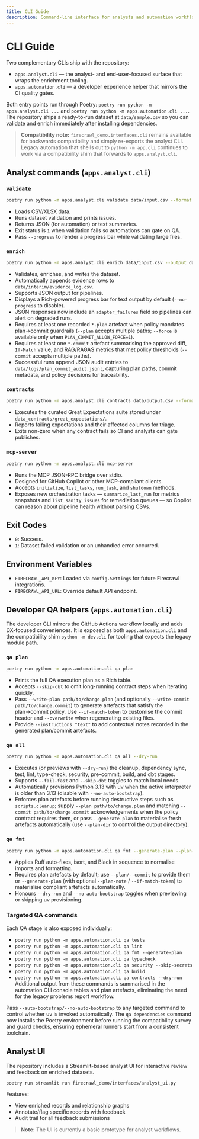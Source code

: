 ```yaml
---
title: CLI Guide
description: Command-line interface for analysts and automation workflows
---
```


# CLI Guide

Two complementary CLIs ship with the repository:

- `apps.analyst.cli` — the analyst- and end-user-focused surface that wraps the enrichment tooling.
- `apps.automation.cli` — a developer experience helper that mirrors the CI quality gates.

Both entry points run through Poetry: `poetry run python -m apps.analyst.cli ...` and `poetry run python -m apps.automation.cli ...`.
The repository ships a ready-to-run dataset at `data/sample.csv` so you can validate and
enrich immediately after installing dependencies.

> **Compatibility note:** `firecrawl_demo.interfaces.cli` remains available for backwards compatibility and simply re-exports the analyst CLI. Legacy automation that shells out to `python -m app.cli` continues to work via a compatibility shim that forwards to `apps.analyst.cli`.

## Analyst commands (`apps.analyst.cli`)

### `validate`

```bash
poetry run python -m apps.analyst.cli validate data/input.csv --format json
```

- Loads CSV/XLSX data.
- Runs dataset validation and prints issues.
- Returns JSON (for automation) or text summaries.
- Exit status is `1` when validation fails so automations can gate on QA.
- Pass `--progress` to render a progress bar while validating large files.

### `enrich`

```bash
poetry run python -m apps.analyst.cli enrich data/input.csv --output data/output.csv --plan plans/run.plan --commit commits/run.commit --format text
```

- Validates, enriches, and writes the dataset.
- Automatically appends evidence rows to `data/interim/evidence_log.csv`.
- Supports JSON output for pipelines.
- Displays a Rich-powered progress bar for text output by default (`--no-progress` to disable).
- JSON responses now include an `adapter_failures` field so pipelines can alert on degraded runs.
- Requires at least one recorded `*.plan` artefact when policy mandates plan→commit guardrails (`--plan` accepts multiple paths; `--force` is available only when `PLAN_COMMIT_ALLOW_FORCE=1`).
- Requires at least one `*.commit` artefact summarising the approved diff, `If-Match` value, and RAG/RAGAS metrics that met policy thresholds (`--commit` accepts multiple paths).
- Successful runs append JSON audit entries to `data/logs/plan_commit_audit.jsonl`, capturing plan paths, commit metadata, and policy decisions for traceability.

### `contracts`

```bash
poetry run python -m apps.analyst.cli contracts data/output.csv --format json
```

- Executes the curated Great Expectations suite stored under `data_contracts/great_expectations/`.
- Reports failing expectations and their affected columns for triage.
- Exits non-zero when any contract fails so CI and analysts can gate publishes.

### `mcp-server`

```bash
poetry run python -m apps.analyst.cli mcp-server
```

- Runs the MCP JSON-RPC bridge over stdio.
- Designed for GitHub Copilot or other MCP-compliant clients.
- Accepts `initialize`, `list_tasks`, `run_task`, and `shutdown` methods.
- Exposes new orchestration tasks — `summarize_last_run` for metrics snapshots and
  `list_sanity_issues` for remediation queues — so Copilot can reason about pipeline
  health without parsing CSVs.

## Exit Codes

- `0`: Success.
- `1`: Dataset failed validation or an unhandled error occurred.

## Environment Variables

- `FIRECRAWL_API_KEY`: Loaded via `config.Settings` for future Firecrawl integrations.
- `FIRECRAWL_API_URL`: Override default API endpoint.

## Developer QA helpers (`apps.automation.cli`)

The developer CLI mirrors the GitHub Actions workflow locally and adds DX-focused conveniences. It is exposed as both `apps.automation.cli` and the compatibility shim `python -m dev.cli` for tooling that expects the legacy module path.

### `qa plan`

```bash
poetry run python -m apps.automation.cli qa plan
```

- Prints the full QA execution plan as a Rich table.
- Accepts `--skip-dbt` to omit long-running contract steps when iterating quickly.
- Pass `--write-plan path/to/change.plan` (and optionally `--write-commit path/to/change.commit`) to generate artefacts that satisfy the plan→commit policy. Use `--if-match-token` to customise the commit header and `--overwrite` when regenerating existing files.
- Provide `--instructions "text"` to add contextual notes recorded in the generated plan/commit artefacts.

### `qa all`

```bash
poetry run python -m apps.automation.cli qa all --dry-run
```

- Executes (or previews with `--dry-run`) the cleanup, dependency sync, test, lint, type-check, security, pre-commit, build, and dbt stages.
- Supports `--fail-fast` and `--skip-dbt` toggles to match local needs.
- Automatically provisions Python 3.13 with uv when the active interpreter is older than 3.13 (disable with `--no-auto-bootstrap`).
- Enforces plan artefacts before running destructive steps such as `scripts.cleanup`; supply `--plan path/to/change.plan` and matching `--commit path/to/change.commit` acknowledgements when the policy contract requires them, or pass `--generate-plan` to materialise fresh artefacts automatically (use `--plan-dir` to control the output directory).

### `qa fmt`

```bash
poetry run python -m apps.automation.cli qa fmt --generate-plan --plan-dir tmp/plans
```

- Applies Ruff auto-fixes, isort, and Black in sequence to normalise imports and formatting.
- Requires plan artefacts by default; use `--plan/--commit` to provide them or `--generate-plan` (with optional `--plan-note` / `--if-match-token`) to materialise compliant artefacts automatically.
- Honours `--dry-run` and `--no-auto-bootstrap` toggles when previewing or skipping uv provisioning.

### Targeted QA commands

Each QA stage is also exposed individually:

- `poetry run python -m apps.automation.cli qa tests`
- `poetry run python -m apps.automation.cli qa lint`
- `poetry run python -m apps.automation.cli qa fmt --generate-plan`
- `poetry run python -m apps.automation.cli qa typecheck`
- `poetry run python -m apps.automation.cli qa security --skip-secrets`
- `poetry run python -m apps.automation.cli qa build`
- `poetry run python -m apps.automation.cli qa contracts --dry-run`
Additional output from these commands is summarised in the automation CLI console tables and plan artefacts, eliminating the need for the legacy problems report workflow.

Pass `--auto-bootstrap/--no-auto-bootstrap` to any targeted command to control whether uv is invoked automatically. The `qa dependencies` command now installs the Poetry environment before running the compatibility survey and guard checks, ensuring ephemeral runners start from a consistent toolchain.

## Analyst UI

The repository includes a Streamlit-based analyst UI for interactive review and feedback on enriched datasets.

```bash
poetry run streamlit run firecrawl_demo/interfaces/analyst_ui.py
```

Features:

- View enriched records and relationship graphs
- Annotate/flag specific records with feedback
- Audit trail for all feedback submissions

> **Note:** The UI is currently a basic prototype for analyst workflows.
